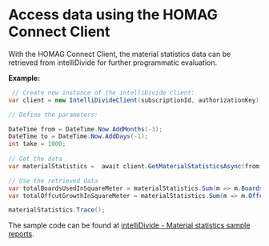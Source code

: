 # Access data using the HOMAG Connect Client

With the HOMAG Connect Client, the material statistics data can be retrieved from intelliDivide for further programmatic evaluation.

<strong>Example:</strong>

```c#
 // Create new instance of the intelliDivide client:
var client = new IntelliDivideClient(subscriptionId, authorizationKey);

// Define the parameters:

DateTime from = DateTime.Now.AddMonths(-3);
DateTime to = DateTime.Now.AddDays(-1);
int take = 1000;
            
// Get the data
var materialStatistics =  await client.GetMaterialStatisticsAsync(from, to, take).ToListAsync();

// Use the retrieved data
var totalBoardsUsedInSquareMeter = materialStatistics.Sum(m => m.BoardsUsed);
var totalOffcutGrowthInSquareMeter = materialStatistics.Sum(m => m.OffcutsGrowth);

materialStatistics.Trace();
``` 

The sample code can be found at [intelliDivide - Material statistics sample reports](MaterialStatisticsSample.cs).
